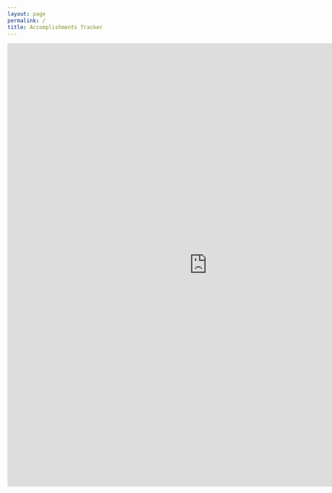 ```yaml
---
layout: page
permalink: /
title: Accomplishments Tracker
---
```


<div>
<iframe src="https://octo.quickbase.com/db/bmit475rv?a=q&qid=8&dlta=pr~fl14.15.53.11.49.56.52.20.21.22.23.~&ridlist=13694" style="border:0px #ffffff none;" name="myiFrame" scrolling="no" frameborder="1" marginheight="0px" marginwidth="0px" height="1000px" width="900px"></iframe>
</div>


<br>

